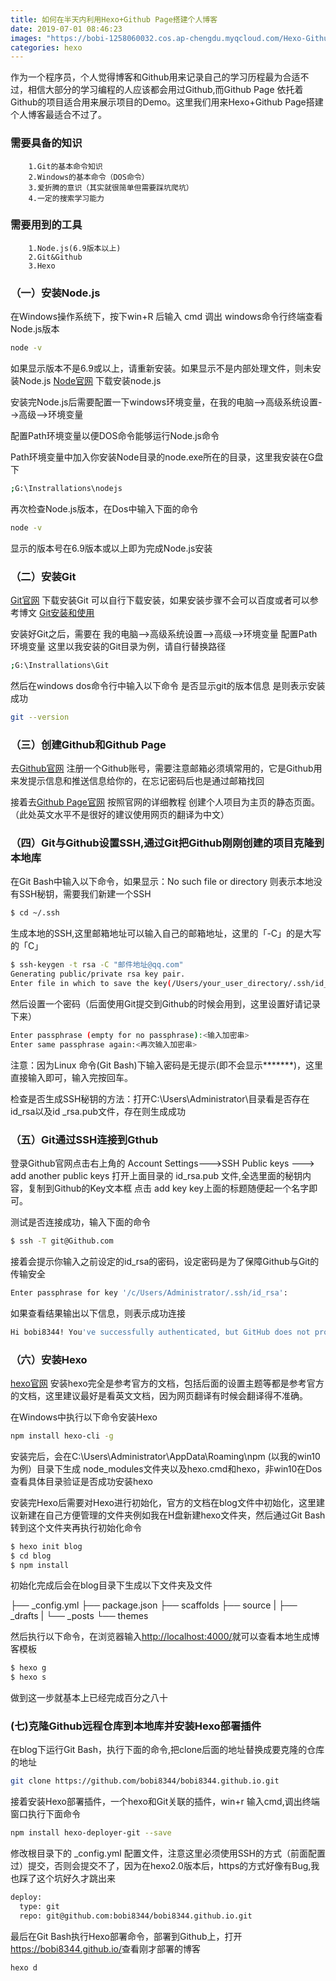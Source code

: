 ```yaml
---
title: 如何在半天内利用Hexo+Github Page搭建个人博客
date: 2019-07-01 08:46:23
images: "https://bobi-1258060032.cos.ap-chengdu.myqcloud.com/Hexo-GithubPage/githubpages-index.jpg"
categories: hexo
---
```

作为一个程序员，个人觉得博客和Github用来记录自己的学习历程最为合适不过，相信大部分的学习编程的人应该都会用过Github,而Github Page 依托着Github的项目适合用来展示项目的Demo。这里我们用来Hexo+Github Page搭建个人博客最适合不过了。<!-- More -->

###	需要具备的知识
		1.Git的基本命令知识
		2.Windows的基本命令（DOS命令）
		3.爱折腾的意识（其实就很简单但需要踩坑爬坑）
		4.一定的搜索学习能力

###	需要用到的工具
		1.Node.js(6.9版本以上)
		2.Git&Github
		3.Hexo

###	（一）安装Node.js
在Windows操作系统下，按下win+R 后输入 cmd 调出 windows命令行终端查看Node.js版本
```bash
node -v 
```
如果显示版本不是6.9或以上，请重新安装。如果显示不是内部处理文件，则未安装Node.js
[Node官网](https://nodejs.org/en/)	下载安装node.js

安装完Node.js后需要配置一下windows环境变量，在我的电脑-->高级系统设置-->高级-->环境变量 

 配置Path环境变量以便DOS命令能够运行Node.js命令

Path环境变量中加入你安装Node目录的node.exe所在的目录，这里我安装在G盘下

```bash	
;G:\Instrallations\nodejs
```

再次检查Node.js版本，在Dos中输入下面的命令

```bash	
node -v
```

显示的版本号在6.9版本或以上即为完成Node.js安装

###	（二）安装Git

[Git官网](https://git-scm.com/)		下载安装Git
可以自行下载安装，如果安装步骤不会可以百度或者可以参考博文	[Git安装和使用](https://www.cnblogs.com/ximiaomiao/p/7140456.html)

安装好Git之后，需要在	我的电脑-->高级系统设置-->高级-->环境变量  配置Path环境变量
这里以我安装的Git目录为例，请自行替换路径
```bash
;G:\Instrallations\Git
```
然后在windows dos命令行中输入以下命令 是否显示git的版本信息 是则表示安装成功
```bash 
git --version
```

###	（三）创建Github和Github Page
去[Github官网](https://github.com/) 注册一个Github账号，需要注意邮箱必须填常用的，它是Github用来发提示信息和推送信息给你的，在忘记密码后也是通过邮箱找回

接着去[Github Page官网](https://pages.github.com/)	按照官网的详细教程 创建个人项目为主页的静态页面。（此处英文水平不是很好的建议使用网页的翻译为中文）

###	（四）Git与Github设置SSH,通过Git把Github刚刚创建的项目克隆到本地库

在Git Bash中输入以下命令，如果显示：No such file or directory 则表示本地没有SSH秘钥，需要我们新建一个SSH

```bash
$ cd ~/.ssh
```

生成本地的SSH,这里邮箱地址可以输入自己的邮箱地址，这里的「-C」的是大写的「C」

```	bash 
$ ssh-keygen -t rsa -C "邮件地址@qq.com"
Generating public/private rsa key pair.
Enter file in which to save the key(/Users/your_user_directory/.ssh/id_rsa):<回车就好>	
```

然后设置一个密码（后面使用Git提交到Github的时候会用到，这里设置好请记录下来）

```bash 
Enter passphrase (empty for no passphrase):<输入加密串>
Enter same passphrase again:<再次输入加密串>
```

注意：因为Linux 命令(Git Bash)下输入密码是无提示(即不会显示*******)，这里直接输入即可，输入完按回车。

检查是否生成SSH秘钥的方法：打开C:\Users\Administrator\目录看是否存在id_rsa以及id _rsa.pub文件，存在则生成成功

###	（五）Git通过SSH连接到Gthub
登录Github官网点击右上角的 Account Settings--->SSH Public keys ---> add another public keys
打开上面目录的 id_rsa.pub 文件,全选里面的秘钥内容，复制到Github的Key文本框 点击 add key 
key上面的标题随便起一个名字即可。

测试是否连接成功，输入下面的命令
```bash
$ ssh -T git@Github.com
```
接着会提示你输入之前设定的id_rsa的密码，设定密码是为了保障Github与Git的传输安全
```bash
Enter passphrase for key '/c/Users/Administrator/.ssh/id_rsa':
```
如果查看结果输出以下信息，则表示成功连接
```bash
Hi bobi8344! You've successfully authenticated, but GitHub does not provide shell access
```
###	（六）安装Hexo
[hexo官网](https://hexo.io/)  安装hexo完全是参考官方的文档，包括后面的设置主题等都是参考官方的文档，这里建议最好是看英文文档，因为网页翻译有时候会翻译得不准确。

在Windows中执行以下命令安装Hexo
```bash
npm install hexo-cli -g
```

安装完后，会在C:\Users\Administrator\AppData\Roaming\npm (以我的win10为例）目录下生成
node_modules文件夹以及hexo.cmd和hexo，非win10在Dos查看具体目录验证是否成功安装hexo

安装完Hexo后需要对Hexo进行初始化，官方的文档在blog文件中初始化，这里建议新建在自己方便管理的文件夹例如我在H盘新建hexo文件夹，然后通过Git Bash转到这个文件夹再执行初始化命令

```bash
$ hexo init blog
$ cd blog
$ npm install
```
初始化完成后会在blog目录下生成以下文件夹及文件

├── _config.yml
├── package.json
├── scaffolds
├── source
|   ├── _drafts
|   └── _posts
└── themes

然后执行以下命令，在浏览器输入<http://localhost:4000/>就可以查看本地生成博客模板

```bash
$ hexo g 
$ hexo s 
```
做到这一步就基本上已经完成百分之八十
###	(七)克隆Github远程仓库到本地库并安装Hexo部署插件
在blog下运行Git Bash，执行下面的命令,把clone后面的地址替换成要克隆的仓库的地址
```bash 
git clone https://github.com/bobi8344/bobi8344.github.io.git
```
接着安装Hexo部署插件，一个hexo和Git关联的插件，win+r 输入cmd,调出终端窗口执行下面命令
```bash 
npm install hexo-deployer-git --save
```
修改根目录下的 _config.yml 配置文件，注意这里必须使用SSH的方式（前面配置过）提交，否则会提交不了，因为在hexo2.0版本后，https的方式好像有Bug,我也踩了这个坑好久才跳出来
```bash 
deploy:
  type: git
  repo: git@github.com:bobi8344/bobi8344.github.io.git
```
最后在Git Bash执行Hexo部署命令，部署到Github上，打开<https://bobi8344.github.io/>查看刚才部署的博客
```bash 
hexo d
```

